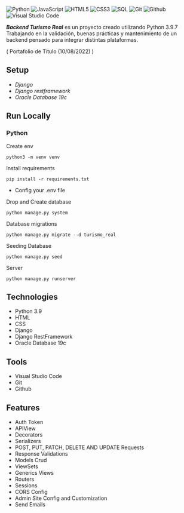 ![Python](https://img.shields.io/badge/-Python-000000?style=flat&logo=python)
![JavaScript](https://img.shields.io/badge/-JavaScript-000000?style=flat&logo=javascript)
![HTML5](https://img.shields.io/badge/-HTML5-000000?style=flat&logo=html5)
![CSS3](https://img.shields.io/badge/-CSS-000000?style=flat&logo=css3)
![SQL](https://img.shields.io/badge/-SQL-000000?style=flat&logo=mysql)
![Git](https://img.shields.io/badge/-Git-000000?style=flat&logo=git)
![Github](https://img.shields.io/badge/-Github-000000?style=flat&logo=github) 
![Visual Studio Code](https://img.shields.io/badge/-VisualStudioCode-000000?style=flat&logo=.net)

***Backend Turismo Real*** es un proyecto creado utilizando Python 3.9.7 Trabajando en la validación, buenas prácticas y
mantenimiento de un backend pensado para integrar distintas plataformas.

( Portafolio de Título (10/08/2022) )

## Setup

- _Django_
- _Django restframework_
- _Oracle Database 19c_

## Run Locally

### Python

Create env
```
python3 -m venv venv
```

Install requirements
```
pip install -r requirements.txt
```

- Config your .env file

Drop and Create database
```
python manage.py system
```

Database migrations
```
python manage.py migrate --d turismo_real
```

Seeding Database
```
python manage.py seed
```

Server
```
python manage.py runserver
```

## Technologies
* Python 3.9
* HTML
* CSS
* Django
* Django RestFramework
* Oracle Database 19c

## Tools
* Visual Studio Code 
* Git 
* Github 

## Features

* Auth Token
* APIView
* Decorators 
* Serializers
* POST, PUT, PATCH, DELETE AND UPDATE Requests 
* Response Validations
* Models Crud
* ViewSets
* Generics Views
* Routers
* Sessions
* CORS Config
* Admin Site Config and Customization
* Send Emails



